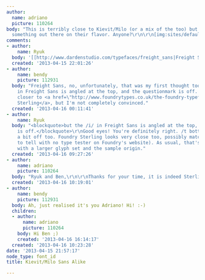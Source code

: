 ```yaml
---
author:
  name: adriano
  picture: 110264
body: "This is terribly close to Kievit/Milo (or a mix of the too) but maybe there's
  something out there on their flavor. Anyone?\r\n\r\n[img:sites/default/files/old-images/kids_6498.png]\r\n\r\n"
comments:
- author:
    name: Ryuk
  body: '[[http://www.dardenstudio.com/typefaces/freight_sans|Freight Sans]] may be?'
  created: '2013-04-15 22:01:26'
- author:
    name: bendy
    picture: 112931
  body: "Freight Sans, no, unfortunately, that was my first thought too, but the /i/
    in Freight Sans is angled at the top, and the questionmark is off. \r\n\r\nPerhaps
    closer to <a href=\"http://www.foundrytypes.co.uk/the-foundry-typefaces/sans/params/foundry-sterling/opentype/level-1/demi\">Foundry
    Sterling</a>, but I'm not completely convinced."
  created: '2013-04-16 00:11:41'
- author:
    name: Ryuk
  body: "<blockquote>but the /i/ in Freight Sans is angled at the top, and the questionmark
    is off.</blockquote>\r\nGood eyes! You're definitely right. /t bottom finial looks
    a bit off too. Foundry Sterling looks very close too, possibly matching (hard
    to tell with no type tester on Foundry's website). As usual, that's probably easier
    with a larger glyph set and the sample origin."
  created: '2013-04-16 09:27:26'
- author:
    name: adriano
    picture: 110264
  body: "Ryuk and Ben,\r\n\r\nThanks for your time, it is indeed Sterling! ;)\r\na,\r\n[img:sites/default/files/old-images/sterling_4127.jpg]"
  created: '2013-04-16 10:19:01'
- author:
    name: bendy
    picture: 112931
  body: Ah, just realised it's you Adriano! Hi! :-)
  children:
  - author:
      name: adriano
      picture: 110264
    body: Hi Ben ;)
    created: '2013-04-16 16:14:17'
  created: '2013-04-16 10:23:28'
date: '2013-04-15 21:57:17'
node_type: font_id
title: Kievit/Milo Sans Alike

---
```

